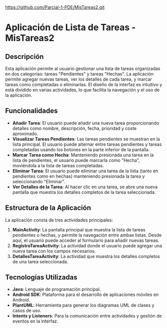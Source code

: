 https://github.com/Parcial-1-PDE/MisTareas2.git

# Aplicación de Lista de Tareas - MisTareas2

## Descripción

Esta aplicación permite al usuario gestionar una lista de tareas organizadas en dos categorías: tareas "Pendientes" y tareas "Hechas". La aplicación permite agregar nuevas tareas, ver los detalles de cada tarea, y marcar tareas como completadas o eliminarlas. El diseño de la interfaz es intuitivo y está dividido en varias actividades, lo que facilita la navegación y el uso de la aplicación.

## Funcionalidades

- **Añadir Tarea**: El usuario puede añadir una nueva tarea proporcionando detalles como nombre, descripción, fecha, prioridad y coste aproximado.
- **Visualizar Tareas Pendientes**: Las tareas pendientes se muestran en la lista principal. El usuario puede alternar entre tareas pendientes y tareas completadas usando los botones en la parte inferior de la pantalla.
- **Marcar Tarea como Hecha**: Manteniendo presionada una tarea en la lista de pendientes, el usuario puede marcarla como "Hecha", moviéndola a la lista de tareas completadas.
- **Eliminar Tarea**: El usuario puede eliminar una tarea de la lista (tanto en pendientes como en hechas) manteniendo presionada la tarea y seleccionando "Eliminar".
- **Ver Detalles de la Tarea**: Al hacer clic en una tarea, se abre una nueva pantalla que muestra los detalles completos de la tarea seleccionada.

## Estructura de la Aplicación

La aplicación consta de tres actividades principales:

1. **MainActivity**: La pantalla principal que muestra la lista de tareas pendientes o hechas, y permite la navegación entre ambas listas. Desde aquí, el usuario puede acceder al formulario para añadir nuevas tareas.
2. **RegistroTareaActivity**: La actividad donde el usuario puede agregar una nueva tarea con los campos necesarios.
3. **DetallesTareaActivity**: La actividad que muestra los detalles completos de una tarea seleccionada.


## Tecnologías Utilizadas

- **Java**: Lenguaje de programación principal.
- **Android SDK**: Plataforma para el desarrollo de aplicaciones móviles en Android.
- **PlantUML**: Herramienta para generar los diagramas UML de clases y casos de uso.
- **Intents y Listeners**: Para la comunicación entre actividades y gestión de eventos en la interfaz.



